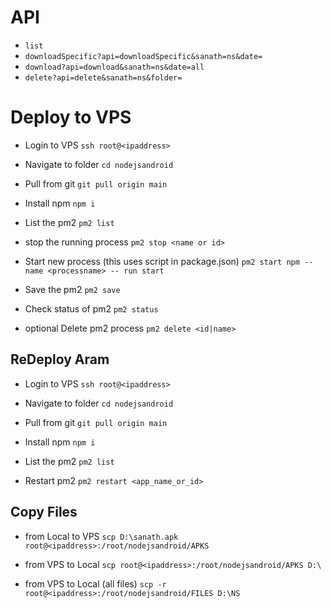 # API
- `list`
- `downloadSpecific?api=downloadSpecific&sanath=ns&date=`
- `download?api=download&sanath=ns&date=all`
- `delete?api=delete&sanath=ns&folder=`

# Deploy to VPS
- Login to VPS
`ssh root@<ipaddress>`

- Navigate to folder
`cd nodejsandroid`

- Pull from git
`git pull origin main`

- Install npm
`npm i`

- List the pm2
`pm2 list`

- stop the running process
`pm2 stop <name or id>`

- Start new process (this uses script in package.json)
`pm2 start npm --name <processname> -- run start`

- Save the pm2
`pm2 save`

- Check status of pm2
`pm2 status`

- optional Delete pm2 process
`pm2 delete <id|name>`

## ReDeploy Aram
- Login to VPS
`ssh root@<ipaddress>`

- Navigate to folder
`cd nodejsandroid`

- Pull from git
`git pull origin main`

- Install npm
`npm i`

- List the pm2
`pm2 list`

- Restart pm2
`pm2 restart <app_name_or_id>`  

## Copy Files 
- from Local to VPS
`scp D:\sanath.apk root@<ipaddress>:/root/nodejsandroid/APKS`

- from VPS to Local
`scp root@<ipaddress>:/root/nodejsandroid/APKS D:\`

- from VPS to Local (all files)
`scp -r root@<ipaddress>:/root/nodejsandroid/FILES D:\NS`
